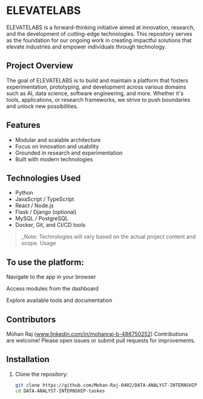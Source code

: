 # ELEVATELABS

ELEVATELABS is a forward-thinking initiative aimed at innovation, research, and the development of cutting-edge technologies. This repository serves as the foundation for our ongoing work in creating impactful solutions that elevate industries and empower individuals through technology.

## Project Overview

The goal of ELEVATELABS is to build and maintain a platform that fosters experimentation, prototyping, and development across various domains such as AI, data science, software engineering, and more. Whether it's tools, applications, or research frameworks, we strive to push boundaries and unlock new possibilities.

## Features

- Modular and scalable architecture
- Focus on innovation and usability
- Grounded in research and experimentation
- Built with modern technologies

## Technologies Used

- Python
- JavaScript / TypeScript
- React / Node.js
- Flask / Django (optional)
- MySQL / PostgreSQL
- Docker, Git, and CI/CD tools

> _Note: Technologies will vary based on the actual project content and scope.
Usage
> 
## To use the platform:

Navigate to the app in your browser

Access modules from the dashboard

Explore available tools and documentation

## Contributors
Mohan Raj 
(www.linkedin.com/in/mohanraj-b-486750252)
Contributions are welcome! Please open issues or submit pull requests for improvements.
## Installation

1. Clone the repository:
   ```bash
   git clone https://github.com/Mohan-Raj-0402/DATA-ANALYST-INTERNSHIP-taskes.git
   cd DATA-ANALYST-INTERNSHIP-taskes
